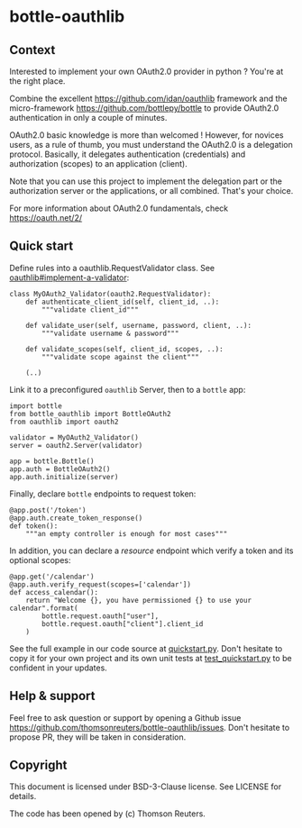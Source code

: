 # bottle-oauthlib


## Context

Interested to implement your own OAuth2.0 provider in python ? You're at the right place.

Combine the excellent https://github.com/idan/oauthlib framework and the micro-framework https://github.com/bottlepy/bottle to provide OAuth2.0 authentication in only a couple of minutes.

OAuth2.0 basic knowledge is more than welcomed ! However, for novices users, as a rule of thumb, you must understand the OAuth2.0 is a delegation protocol. Basically, it delegates authentication (credentials) and authorization (scopes) to an application (client).

Note that you can use this project to implement the delegation part or the authorization server or the applications, or all combined. That's your choice.

For more information about OAuth2.0 fundamentals, check https://oauth.net/2/

## Quick start

Define rules into a oauthlib.RequestValidator class. See [oauthlib#implement-a-validator](https://oauthlib.readthedocs.io/en/latest/oauth2/server.html#implement-a-validator):
```
class MyOAuth2_Validator(oauth2.RequestValidator):
    def authenticate_client_id(self, client_id, ..):
        """validate client_id"""

    def validate_user(self, username, password, client, ..):
        """validate username & password"""

    def validate_scopes(self, client_id, scopes, ..):
        """validate scope against the client"""

    (..)
```

Link it to a preconfigured `oauthlib` Server, then to a `bottle` app: 

```
import bottle
from bottle_oauthlib import BottleOAuth2
from oauthlib import oauth2

validator = MyOAuth2_Validator()
server = oauth2.Server(validator)

app = bottle.Bottle()
app.auth = BottleOAuth2()
app.auth.initialize(server)
```

Finally, declare `bottle` endpoints to request token:
```
@app.post('/token')
@app.auth.create_token_response()
def token():
    """an empty controller is enough for most cases"""
```

In addition, you can declare a _resource_ endpoint which verify a token and its optional scopes:
```
@app.get('/calendar')
@app.auth.verify_request(scopes=['calendar'])
def access_calendar():
    return "Welcome {}, you have permissioned {} to use your calendar".format(
        bottle.request.oauth["user"],
        bottle.request.oauth["client"].client_id
    )
```

See the full example in our code source at [quickstart.py](https://github.com/thomsonreuters/bottle-oauthlib/blobl/master/tests/examples/quickstart.py). Don't hesitate to copy it for your own project and its own unit tests at [test_quickstart.py](https://github.com/thomsonreuters/bottle-oauthlib/blob/master/tests/test_quickstart.py) to be confident in your updates.


## Help & support

Feel free to ask question or support by opening a Github issue https://github.com/thomsonreuters/bottle-oauthlib/issues. Don't hesitate to propose PR, they will be taken in consideration.


## Copyright

This document is licensed under BSD-3-Clause license. See LICENSE for details.

The code has been opened by (c) Thomson Reuters.
